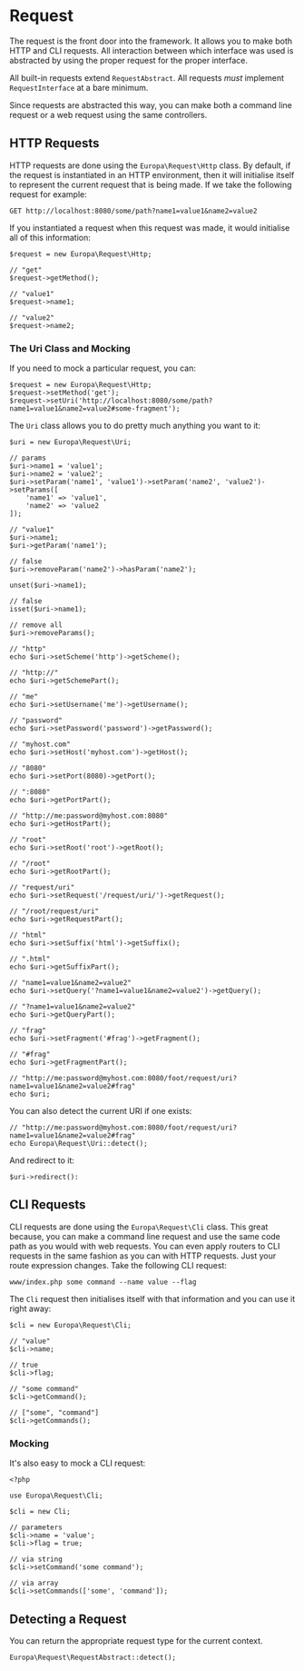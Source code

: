 Request
=======

The request is the front door into the framework. It allows you to make both HTTP and CLI requests. All interaction between which interface was used is abstracted by using the proper request for the proper interface.

All built-in requests extend `RequestAbstract`. All requests *must* implement `RequestInterface` at a bare minimum.

Since requests are abstracted this way, you can make both a command line request or a web request using the same controllers.

HTTP Requests
-------------

HTTP requests are done using the `Europa\Request\Http` class. By default, if the request is instantiated in an HTTP environment, then it will initialise itself to represent the current request that is being made. If we take the following request for example:

    GET http://localhost:8080/some/path?name1=value1&name2=value2

If you instantiated a request when this request was made, it would initialise all of this information:
    
    $request = new Europa\Request\Http;
    
    // "get"
    $request->getMethod();
    
    // "value1"
    $request->name1;

    // "value2"
    $request->name2;

### The Uri Class and Mocking

If you need to mock a particular request, you can:
    
    $request = new Europa\Request\Http;
    $request->setMethod('get');
    $request->setUri('http://localhost:8080/some/path?name1=value1&name2=value2#some-fragment');

The `Uri` class allows you to do pretty much anything you want to it:
    
    $uri = new Europa\Request\Uri;
    
    // params
    $uri->name1 = 'value1';
    $uri->name2 = 'value2';
    $uri->setParam('name1', 'value1')->setParam('name2', 'value2')->setParams([
        'name1' => 'value1',
        'name2' => 'value2
    ]);

    // "value1"
    $uri->name1;
    $uri->getParam('name1');
    
    // false
    $uri->removeParam('name2')->hasParam('name2');
    
    unset($uri->name1);
    
    // false
    isset($uri->name1);
    
    // remove all
    $uri->removeParams();
    
    // "http"
    echo $uri->setScheme('http')->getScheme();
    
    // "http://"
    echo $uri->getSchemePart();
    
    // "me"
    echo $uri->setUsername('me')->getUsername();
    
    // "password"
    echo $uri->setPassword('password')->getPassword();
    
    // "myhost.com"
    echo $uri->setHost('myhost.com')->getHost();
    
    // "8080"
    echo $uri->setPort(8080)->getPort();
    
    // ":8080"
    echo $uri->getPortPart();
    
    // "http://me:password@myhost.com:8080"
    echo $uri->getHostPart();
    
    // "root"
    echo $uri->setRoot('root')->getRoot();
    
    // "/root"
    echo $uri->getRootPart();
    
    // "request/uri"
    echo $uri->setRequest('/request/uri/')->getRequest();
    
    // "/root/request/uri"
    echo $uri->getRequestPart();
    
    // "html"
    echo $uri->setSuffix('html')->getSuffix();
    
    // ".html"
    echo $uri->getSuffixPart();
    
    // "name1=value1&name2=value2"
    echo $uri->setQuery('?name1=value1&name2=value2')->getQuery();
    
    // "?name1=value1&name2=value2"
    echo $uri->getQueryPart();
    
    // "frag"
    echo $uri->setFragment('#frag')->getFragment();
    
    // "#frag"
    echo $uri->getFragmentPart();
    
    // "http://me:password@myhost.com:8080/foot/request/uri?name1=value1&name2=value2#frag"
    echo $uri;

You can also detect the current URI if one exists:

    // "http://me:password@myhost.com:8080/foot/request/uri?name1=value1&name2=value2#frag"
    echo Europa\Request\Uri::detect();

And redirect to it:

    $uri->redirect():

CLI Requests
------------

CLI requests are done using the `Europa\Request\Cli` class. This great because, you can make a command line request and use the same code path as you would with web requests. You can even apply routers to CLI requests in the same fashion as you can with HTTP requests. Just your route expression changes. Take the following CLI request:

    www/index.php some command --name value --flag

The `Cli` request then initialises itself with that information and you can use it right away:
    
    $cli = new Europa\Request\Cli;
    
    // "value"
    $cli->name;
    
    // true
    $cli->flag;
    
    // "some command"
    $cli->getCommand();
    
    // ["some", "command"]
    $cli->getCommands();

### Mocking

It's also easy to mock a CLI request:

    <?php
    
    use Europa\Request\Cli;
    
    $cli = new Cli;
    
    // parameters
    $cli->name = 'value';
    $cli->flag = true;
    
    // via string
    $cli->setCommand('some command');
    
    // via array
    $cli->setCommands(['some', 'command']);

Detecting a Request
-------------------

You can return the appropriate request type for the current context.

    Europa\Request\RequestAbstract::detect();
